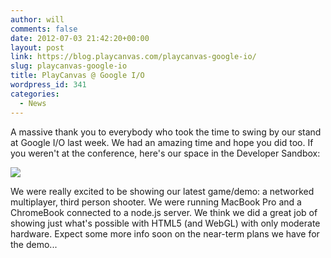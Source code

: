 ```yaml
---
author: will
comments: false
date: 2012-07-03 21:42:20+00:00
layout: post
link: https://blog.playcanvas.com/playcanvas-google-io/
slug: playcanvas-google-io
title: PlayCanvas @ Google I/O
wordpress_id: 341
categories:
  - News
---
```


A massive thank you to everybody who took the time to swing by our stand at Google I/O last week. We had an amazing time and hope you did too. If you weren't at the conference, here's our space in the Developer Sandbox:

[![](https://playcanvas.com/wp-content/uploads/2012/07/playcanvas_google_io.jpg)](https://playcanvas.com/wp-content/uploads/2012/07/playcanvas_google_io.jpg)

We were really excited to be showing our latest game/demo: a networked multiplayer, third person shooter. We were running MacBook Pro and a ChromeBook connected to a node.js server. We think we did a great job of showing just what's possible with HTML5 (and WebGL) with only moderate hardware. Expect some more info soon on the near-term plans we have for the demo...
